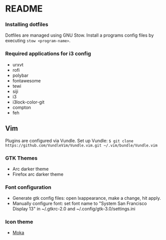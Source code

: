 # README #

### Installing dotfiles
Dotfiles are managed using GNU Stow. Install a programs config files by executing `stow <program-name>`.

### Required applications for i3 config ###

* urxvt
* rofi
* polybar
* fontawesome
* tewi
* siji
* i3
* i3lock-color-git
* compton
* feh

## Vim ##

Plugins are configured via Vundle. Set up Vundle:
`$ git clone https://github.com/VundleVim/Vundle.vim.git ~/.vim/bundle/Vundle.vim`

### GTK Themes ###

* Arc darker theme
* Firefox arc darker theme

### Font configuration ###

* Generate gtk config files: open lxappearance, make a change, hit apply.
* Manually configure font: set font name to "System San Francisco Display 13" in ~/.gtkrc-2.0 and ~/.config/gtk-3.0/settings.ini

### Icon theme ###

* [Moka](http://samuelhewitt.com/moka/download/moka-icon-theme)

